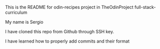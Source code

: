 This is the README for odin-recipes project in TheOdinProject full-stack-curriculum

My name is Sergio

I have cloned this repo from Github through SSH key.

I have learned how to properly add commits and their format